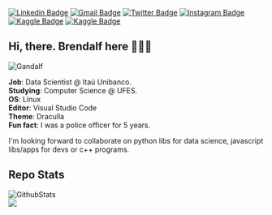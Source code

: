 [![Linkedin Badge](https://img.shields.io/badge/-obrendalf-0077B5?style=flat&logo=Linkedin&logoColor=white&link=https://linkedin.com/in/obrendalf/)](https://linkedin.com/in/obrendalf/)
[![Gmail Badge](https://img.shields.io/badge/-brenophp@gmail.com-D44638?style=flat&logo=Gmail&logoColor=white&link=mailto:brenophp@gmail.com)](mailto:brenophp@gmail.com)
[![Twitter Badge](https://img.shields.io/badge/-obrendalf-55ACEE?style=flat&logo=Twitter&logoColor=white&link=https://twitter.com/obrendalf)](https://twitter.com/obrendalf)
[![Instagram Badge](https://img.shields.io/badge/-obrendalf-DD2A7B?style=flat&logo=Instagram&logoColor=white&link=https://instagram.com/obrendalf)](https://instagram.com/obrendalf)
[![Kaggle Badge](https://img.shields.io/badge/-brendalf-55ACEE?style=flat&logo=Kaggle&logoColor=white&link=https://kaggle.com/brendalf)](https://kaggle.com/brendalf)
[![Kaggle Badge](https://img.shields.io/badge/-brendalf-444444?style=flat&logo=Medium&logoColor=white&link=https://medium.com/@brendalf)](https://medium.com/@brendalf)

## Hi, there. Brendalf here 🙋🏽‍♂️

![Gandalf](https://thumbs.gfycat.com/SelfreliantInfatuatedJumpingbean-max-1mb.gif)

**Job**: Data Scientist @ Itaú Unibanco.<br>
**Studying**: Computer Science @ UFES.<br>
**OS**: Linux<br>
**Editor**: Visual Studio Code<br>
**Theme**: Draculla<br>
**Fun fact**: I was a police officer for 5 years.<br>


I'm looking forward to collaborate on python libs for data science,
javascript libs/apps for devs or c++ programs.

## Repo Stats
![GithubStats](https://github-readme-stats.vercel.app/api?username=brendalf&show_icons=true)<br>
<img src="http://views.whatilearened.today/views/github/brendalf/views.svg">
